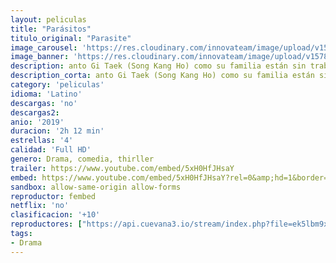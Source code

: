 ```yaml
---
layout: peliculas
title: "Parásitos"
titulo_original: "Parasite"
image_carousel: 'https://res.cloudinary.com/innovateam/image/upload/v1578453302/parasite-min_mr6pwc.jpg'
image_banner: 'https://res.cloudinary.com/innovateam/image/upload/v1578453319/hero_parasite-movie-review-2019-min_m7gjke.jpg'
description: anto Gi Taek (Song Kang Ho) como su familia están sin trabajo. Cuando su hijo mayor, Gi Woo (Choi Woo Shik), empieza a recibir clases particulares en casa de Park (Lee Sun Gyun), las dos familias, que tienen mucho en común pese a pertenecer a dos mundos totalmente distintos, comienzan una interrelación de resultados impresivibles.
description_corta: anto Gi Taek (Song Kang Ho) como su familia están sin trabajo. Cuando su hijo mayor, Gi Woo (Choi Woo Shik), empieza a recibir clases particulares en casa de Park (Lee Sun Gyun), las dos familias, que..
category: 'peliculas'
idioma: 'Latino'
descargas: 'no'
descargas2:
anio: '2019'
duracion: '2h 12 min'
estrellas: '4'
calidad: 'Full HD'
genero: Drama, comedia, thirller
trailer: https://www.youtube.com/embed/5xH0HfJHsaY
embed: https://www.youtube.com/embed/5xH0HfJHsaY?rel=0&amp;hd=1&border=0&wmode=opaque&enablejsapi=1&modestbranding=1&controls=1&showinfo=1
sandbox: allow-same-origin allow-forms
reproductor: fembed
netflix: 'no'
clasificacion: '+10'
reproductores: ["https://api.cuevana3.io/stream/index.php?file=ek5lbm9xYWNrS0xYMTZLa2xNbkdvY3ZTb3BtZng4TGp6ZFpobGFMUGtOVFYySmlocU5XTzJkRE1tcHFuajVPb2w1eGphMkhEMGVQWDA2S21ZY1hRNEpQWHAyaHFsNUtwbXB1U2ZuUzJ3THVva2FDaVp3PT0","https://upstream.to/embed-7g5vsg8qjpcu.html","https://www.zembed.to/public/dist/asteroid.html?id=bf21d2a4a5b84a409777d2e1a9ccbad9&title=Parasite","https://gdriveplayer.co/embed2.php?link=7s4yIULZsbydqkDX%252Fer1dwYQLAhaAxmazFYNOhN%252BH6j1f6qIkgt8RnDsBr4xuSs22gjUFKVPOiltP3aGdtX18BULOrsKjTuK6n%252FBpKnmoHd7MOBswtBWfEvi39WTG0kMm8tbYDjey5R0vrx85uWS1wXS3OyaF6sJUKrqILz06kYv2UyrzgBpI%252B7ApkrbiuuFDktf68jFnx8VSPzgsVEKVg","https://gdriveplayer.co/embed2.php?link=AA%252BbwkqtH6mlJxvwpks2JQYTK7uVk6D%252BDaSSzojAO%252BZXnn6LndEvg201oavMq5SGum7kbvouSKgSUR1gYM4pIRbWcpvilwI8VwOQ3DT53MCYe3xyykv21QX4Ha693wx9YrsL4mR6bu9J1ZMqgBx63GxJhtc%252BSm98lCQh3xIUwN1PhFUY8cwna4kMJp49pnfvWf88HIAbm4v3idrpPosi2RhWyZ0%252FlsJoX38RlJEnFGeOw%252BJ%252BMYX%252F3TuwfmY2dkopU%253D"]
tags:
- Drama
---
```













